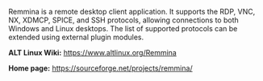 Remmina is a remote desktop client application. It supports the RDP, VNC, NX, XDMCP, SPICE, and SSH protocols,
allowing connections to both Windows and Linux desktops.
The list of supported protocols can be extended using external plugin modules.

**ALT Linux Wiki:** <https://www.altlinux.org/Remmina>

**Home page:** <https://sourceforge.net/projects/remmina/>
